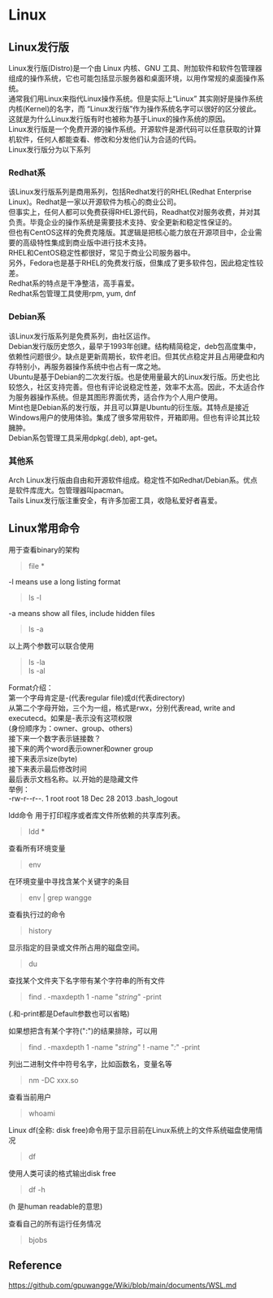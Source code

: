 # Linux

## Linux发行版
Linux发行版(Distro)是一个由 Linux 内核、GNU 工具、附加软件和软件包管理器组成的操作系统，它也可能包括显示服务器和桌面环境，以用作常规的桌面操作系统。  
通常我们用Linux来指代Linux操作系统。但是实际上“Linux” 其实刚好是操作系统内核(Kernel)的名字，而 “Linux发行版”作为操作系统名字可以很好的区分彼此。这就是为什么Linux发行版有时也被称为基于Linux的操作系统的原因。  
Linux发行版是一个免费开源的操作系统。开源软件是源代码可以任意获取的计算机软件，任何人都能查看、修改和分发他们认为合适的代码。  
Linux发行版分为以下系列  

### Redhat系
该Linux发行版系列是商用系列，包括Redhat发行的RHEL(Redhat Enterprise Linux)。Redhat是一家以开源软件为核心的商业公司。  
但事实上，任何人都可以免费获得RHEL源代码，Readhat仅对服务收费，并对其负责。毕竟企业的操作系统是需要技术支持、安全更新和稳定性保证的。  
但也有CentOS这样的免费克隆版。其逻辑是把核心能力放在开源项目中，企业需要的高级特性集成到商业版中进行技术支持。  
RHEL和CentOS稳定性都很好，常见于商业公司服务器中。  
另外，Fedora也是基于RHEL的免费发行版，但集成了更多软件包，因此稳定性较差。  
Redhat系的特点是干净整洁，高手喜爱。  
Redhat系包管理工具使用rpm, yum, dnf  

### Debian系
该Linux发行版系列是免费系列，由社区运作。  
Debian发行版历史悠久，最早于1993年创建。结构精简稳定，deb包高度集中，依赖性问题很少。缺点是更新周期长，软件老旧。但其优点稳定并且占用硬盘和内存特别小，再服务器操作系统中也占有一席之地。  
Ubuntu是基于Debian的二次发行版。也是使用量最大的Linux发行版。历史也比较悠久，社区支持完善。但也有评论说稳定性差，效率不太高。因此，不太适合作为服务器操作系统。但是其图形界面优秀，适合作为个人用户使用。  
Mint也是Debian系的发行版，并且可以算是Ubuntu的衍生版。其特点是接近Windows用户的使用体验。集成了很多常用软件，开箱即用。但也有评论其比较臃肿。  
Debian系包管理工具采用dpkg(.deb), apt-get。 

### 其他系
Arch Linux发行版由自由和开源软件组成。稳定性不如Redhat/Debian系。优点是软件库庞大。包管理器叫pacman。  
Tails Linux发行版注重安全，有许多加密工具，收隐私爱好者喜爱。  


## Linux常用命令
用于查看binary的架构  
> file *  

-l means use a long listing format  
> ls -l

-a means show all files, include hidden files  
> ls -a

以上两个参数可以联合使用  
> ls -la  
> ls -al


Format介绍：  
第一个字母肯定是-(代表regular file)或d(代表directory)  
从第二个字母开始，三个为一组，格式是rwx，分别代表read, write and executecd。如果是-表示没有这项权限  
(身份顺序为：owner、group、others)  
接下来一个数字表示链接数？  
接下来的两个word表示owner和owner group  
接下来表示size(byte)  
接下来表示最后修改时间  
最后表示文档名称。以.开始的是隐藏文件  
举例：  
-rw-r--r--.  1 root root   18 Dec 28  2013 .bash_logout  

ldd命令 用于打印程序或者库文件所依赖的共享库列表。  
> ldd *  

查看所有环境变量  
> env  

在环境变量中寻找含某个关键字的条目  
> env | grep wangge  

查看执行过的命令  
> history

显示指定的目录或文件所占用的磁盘空间。  
> du  

查找某个文件夹下名字带有某个字符串的所有文件  
> find . -maxdepth 1 -name "*string*" -print

(.和-print都是Default参数也可以省略)  

如果想把含有某个字符(":")的结果排除，可以用
> find . -maxdepth 1 -name "*string*" ! -name "*:*" -print

列出二进制文件中符号名字，比如函数名，变量名等  
> nm -DC xxx.so

查看当前用户  
>whoami

Linux df(全称: disk free)命令用于显示目前在Linux系统上的文件系统磁盘使用情况  
>df

使用人类可读的格式输出disk free  
>df -h

(h 是human readable的意思)  

查看自己的所有运行任务情况  
> bjobs



## Reference
https://github.com/gpuwangge/Wiki/blob/main/documents/WSL.md  



